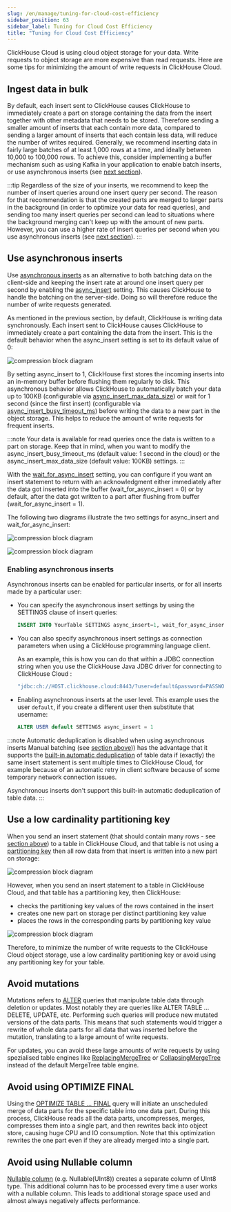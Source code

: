 ```yaml
---
slug: /en/manage/tuning-for-cloud-cost-efficiency
sidebar_position: 63
sidebar_label: Tuning for Cloud Cost Efficiency
title: "Tuning for Cloud Cost Efficiency"
---
```


ClickHouse Cloud is using cloud object storage for your data. Write requests to object storage are more expensive than read requests. Here are some tips for minimizing the amount of write requests in ClickHouse Cloud.

## Ingest data in bulk
By default, each insert sent to ClickHouse causes ClickHouse to immediately create a part on storage containing the data from the insert together with other metadata that needs to be stored.
Therefore sending a smaller amount of inserts that each contain more data, compared to sending a larger amount of inserts that each contain less data, will reduce the number of writes required. Generally, we recommend inserting data in fairly large batches of at least 1,000 rows at a time, and ideally between 10,000 to 100,000 rows. To achieve this, consider implementing a buffer mechanism such as using Kafka in your application to enable batch inserts, or use asynchronous inserts (see [next section](#use-asynchronous-inserts)).

:::tip
Regardless of the size of your inserts, we recommend to keep the number of insert queries around one insert query per second. 
The reason for that recommendation is that the created parts are merged to larger parts in the background (in order to optimize your data for read queries), and sending too many insert queries per second can lead to situations where the background merging can't keep up with the amount of new parts.
However, you can use a higher rate of insert queries per second when you use asynchronous inserts (see [next section](#use-asynchronous-inserts)).
:::

## Use asynchronous inserts 

Use [asynchronous inserts](https://clickhouse.com/blog/click-house-v2111-released) as an alternative to both batching data on the client-side and keeping the insert rate at around one insert query per second by enabling the [async_insert](/docs/en/operations/settings/settings.md/#async-insert) setting. This causes ClickHouse to handle the batching on the server-side. Doing so will therefore reduce the number of write requests generated.

As mentioned in the previous section, by default, ClickHouse is writing data synchronously.
Each insert sent to ClickHouse causes ClickHouse to immediately create a part containing the data from the insert. 
This is the default behavior when the async_insert setting is set to its default value of 0:

![compression block diagram](images/async-01.png)

By setting async_insert to 1, ClickHouse first stores the incoming inserts into an in-memory buffer before flushing them regularly to disk. This asynchronous behavior allows ClickHouse to automatically batch your data up to 100KB (configurable via [async_insert_max_data_size](../operations/settings/settings/#async-insert-max-data-size)) or wait for 1 second (since the first insert) (configurable via [async_insert_busy_timeout_ms](../operations/settings/settings/#async-insert-max-data-size)) before writing the data to a new part in the object storage. This helps to reduce the amount of write requests for frequent inserts.

:::note
Your data is available for read queries once the data is written to a part on storage.
Keep that in mind, when you want to modify the async_insert_busy_timeout_ms (default value:  1 second in the cloud) or the async_insert_max_data_size (default value: 100KB) settings.
:::

With the [wait_for_async_insert](/docs/en/operations/settings/settings.md/#wait-for-async-insert) setting, you can configure if you want an insert statement to return with an acknowledgment either immediately after the data got inserted into the buffer (wait_for_async_insert = 0) or by default, after the data got written to a part after flushing from buffer (wait_for_async_insert = 1). 

The following two diagrams illustrate the two settings for async_insert and wait_for_async_insert:

![compression block diagram](images/async-02.png)

![compression block diagram](images/async-03.png)


### Enabling asynchronous inserts

Asynchronous inserts can be enabled for particular inserts, or for all inserts made by a particular user:

- You can specify the asynchronous insert settings by using the SETTINGS clause of insert queries:
  ```sql
  INSERT INTO YourTable SETTINGS async_insert=1, wait_for_async_insert=0 VALUES (...)
  ```

- You can also specify asynchronous insert settings as connection parameters when using a ClickHouse programming language client.

  As an example, this is how you can do that within a JDBC connection string when you use the ClickHouse Java JDBC driver for connecting to ClickHouse Cloud :
  ```bash
  "jdbc:ch://HOST.clickhouse.cloud:8443/?user=default&password=PASSWORD&ssl=true&custom_http_params=async_insert=1,wait_for_async_insert=0"
  ```

- Enabling asynchronous inserts at the user level.  This example uses the user `default`, if you create a different user then substitute that username:
  ```sql
  ALTER USER default SETTINGS async_insert = 1
  ```

:::note Automatic deduplication is disabled when using asynchronous inserts
Manual batching (see [section above](#ingest-data-in-bulk))) has the advantage that it supports the [built-in automatic deduplication](https://clickhouse.com/docs/en/engines/table-engines/mergetree-family/replication/) 
of table data if (exactly) the same insert statement is sent multiple times to ClickHouse Cloud, 
for example because of an automatic retry in client software because of some temporary network connection issues.

Asynchronous inserts don't support this built-in automatic deduplication of table data.
:::


## Use a low cardinality partitioning key

When you send an insert statement (that should contain many rows - see [section above](#ingest-data-in-bulk)) to a table in ClickHouse Cloud, and that
table is not using a [partitioning key](/docs/en/engines/table-engines/mergetree-family/custom-partitioning-key.md) then all row data from that insert is written into a new part on storage:

![compression block diagram](images/partitioning-01.png)

However, when you send an insert statement to a table in ClickHouse Cloud, and that table has a partitioning key, then ClickHouse:
- checks the partitioning key values of the rows contained in the insert
- creates one new part on storage per distinct partitioning key value
- places the rows in the corresponding parts by partitioning key value

![compression block diagram](images/partitioning-02.png)

Therefore, to minimize the number of write requests to the ClickHouse Cloud object storage, use a low cardinality partitioning key or avoid using any partitioning key for your table.

## Avoid mutations

Mutations refers to [ALTER](../sql-reference/statements/alter/) queries that manipulate table data through deletion or updates. Most notably they are queries like ALTER TABLE … DELETE, UPDATE, etc. Performing such queries will produce new mutated versions of the data parts. This means that such statements would trigger a rewrite of whole data parts for all data that was inserted before the mutation, translating to a large amount of write requests.
 
For updates, you can avoid these large amounts of write requests by using spezialised table engines like [ReplacingMergeTree](https://clickhouse.com/docs/en/engines/table-engines/mergetree-family/replacingmergetree/) or [CollapsingMergeTree](https://clickhouse.com/docs/en/engines/table-engines/mergetree-family/collapsingmergetree) instead of the default MergeTree table engine.


## Avoid using OPTIMIZE FINAL

Using the [OPTIMIZE TABLE ... FINAL](../sql-reference/statements/optimize/) query will initiate an unscheduled merge of data parts for the specific table into one data part. During this process, ClickHouse reads all the data parts, uncompresses, merges, compresses them into a single part, and then rewrites back into object store, causing huge CPU and IO consumption. Note that this optimization rewrites the one part even if they are already merged into a single part.

## Avoid using Nullable column

[Nullable column](../sql-reference/data-types/nullable/) (e.g. Nullable(UInt8)) creates a separate column of UInt8 type. This additional column has to be processed every time a user works with a nullable column. This leads to additional storage space used and almost always negatively affects performance.

